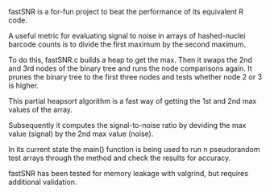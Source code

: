fastSNR is a for-fun project to beat the performance of its equivalent R code.

A useful metric for evaluating signal to noise in arrays of hashed-nuclei barcode counts is to divide the first maximum by the second maximum.

To do this, fastSNR.c builds a heap to get the max. Then it swaps the 2nd and 3rd nodes of the binary tree and runs the node comparisons again. It prunes the binary tree to the first three nodes and tests whether node 2 or 3 is higher. 

This partial heapsort algorithm is a fast way of getting the 1st and 2nd max values of the array.

Subsequently it computes the signal-to-noise ratio by deviding the max value (signal) by the 2nd max value (noise).

In its current state the main() function is being used to run n pseudorandom test arrays through the method and check the results for accuracy.

fastSNR has been tested for memory leakage with valgrind, but requires additional validation.
